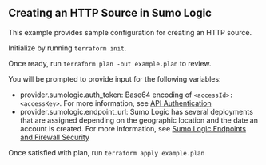 ## Creating an HTTP Source in Sumo Logic

This example provides sample configuration for creating an HTTP source.

Initialize by running `terraform init`.

Once ready, run `terraform plan -out example.plan` to review.

You will be prompted to provide input for the following variables:

* provider.sumologic.auth_token: Base64 encoding of `<accessId>:<accessKey>`. For more information, see [API Authentication](https://help.sumologic.com/APIs/General-API-Information/API-Authentication)
* provider.sumologic.endpoint_url: Sumo Logic has several deployments that are assigned depending on the geographic location and the date an account is created. For more information, see [Sumo Logic Endpoints and Firewall Security](https://help.sumologic.com/APIs/General-API-Information/Sumo-Logic-Endpoints-and-Firewall-Security)

Once satisfied with plan, run `terraform apply example.plan`  
